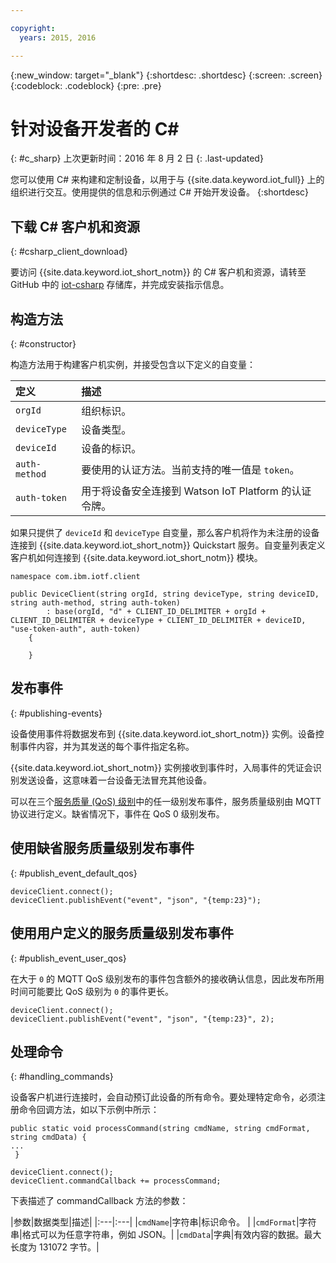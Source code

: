 ```yaml
---

copyright:
  years: 2015, 2016

---
```


{:new_window: target="_blank"}
{:shortdesc: .shortdesc}
{:screen: .screen}
{:codeblock: .codeblock}
{:pre: .pre}


# 针对设备开发者的 C#
{: #c_sharp}
上次更新时间：2016 年 8 月 2 日
{: .last-updated}

您可以使用 C# 来构建和定制设备，以用于与 {{site.data.keyword.iot_full}} 上的组织进行交互。使用提供的信息和示例通过 C# 开始开发设备。
{:shortdesc}

## 下载 C# 客户机和资源
{: #csharp_client_download}

要访问 {{site.data.keyword.iot_short_notm}} 的 C# 客户机和资源，请转至 GitHub 中的 [iot-csharp](https://github.com/ibm-watson-iot/iot-csharp) 存储库，并完成安装指示信息。


## 构造方法
{: #constructor}

构造方法用于构建客户机实例，并接受包含以下定义的自变量：

|定义 |描述 |
|:---|:---|
|`orgId`|组织标识。|
|`deviceType`|设备类型。|
|`deviceId` |设备的标识。|
|`auth-method`   |要使用的认证方法。当前支持的唯一值是 `token`。|
|`auth-token`   |用于将设备安全连接到 Watson IoT Platform 的认证令牌。|


如果只提供了 `deviceId` 和 `deviceType` 自变量，那么客户机将作为未注册的设备连接到 {{site.data.keyword.iot_short_notm}} Quickstart 服务。自变量列表定义客户机如何连接到 {{site.data.keyword.iot_short_notm}} 模块。


```
namespace com.ibm.iotf.client

public DeviceClient(string orgId, string deviceType, string deviceID, string auth-method, string auth-token)
        : base(orgId, "d" + CLIENT_ID_DELIMITER + orgId + CLIENT_ID_DELIMITER + deviceType + CLIENT_ID_DELIMITER + deviceID, "use-token-auth", auth-token)
    {

    }
```

## 发布事件
{: #publishing-events}

设备使用事件将数据发布到 {{site.data.keyword.iot_short_notm}} 实例。设备控制事件内容，并为其发送的每个事件指定名称。

{{site.data.keyword.iot_short_notm}} 实例接收到事件时，入局事件的凭证会识别发送设备，这意味着一台设备无法冒充其他设备。

可以在三个[服务质量 (QoS) 级别](../mqtt.html#managed-devices)中的任一级别发布事件，服务质量级别由 MQTT 协议进行定义。缺省情况下，事件在 QoS 0 级别发布。


## 使用缺省服务质量级别发布事件
{: #publish_event_default_qos}

```
deviceClient.connect();
deviceClient.publishEvent("event", "json", "{temp:23}");
```


## 使用用户定义的服务质量级别发布事件
{: #publish_event_user_qos}

在大于 `0` 的 MQTT QoS 级别发布的事件包含额外的接收确认信息，因此发布所用时间可能要比 QoS 级别为 `0` 的事件更长。


```
deviceClient.connect();
deviceClient.publishEvent("event", "json", "{temp:23}", 2);
```

## 处理命令
{: #handling_commands}

设备客户机进行连接时，会自动预订此设备的所有命令。要处理特定命令，必须注册命令回调方法，如以下示例中所示：

```
public static void processCommand(string cmdName, string cmdFormat, string cmdData) {
...
 }
```

```
deviceClient.connect();
deviceClient.commandCallback += processCommand;
```
下表描述了 commandCallback 方法的参数：

|参数|数据类型|描述|
|:---|:---|
|`cmdName`|字符串|标识命令。 |
|`cmdFormat`|字符串|格式可以为任意字符串，例如 JSON。|
|`cmdData`|字典|有效内容的数据。最大长度为 131072 字节。|
